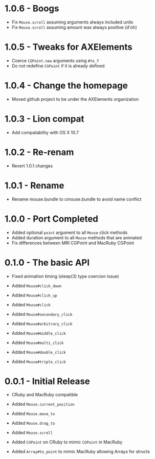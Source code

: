 # 1.0.6 - Boogs

  * Fix `Mouse.scroll` assuming arguments always included units
  * Fix `Mouse.scroll` assuming amount was always positive (d'oh)

# 1.0.5 - Tweaks for AXElements

  * Coerce `CGPoint.new` arguments using `#to_f`
  * Do not redefine `CGPoint` if it is already defined

# 1.0.4 - Change the homepage

  * Moved github project to be under the AXElements organization

# 1.0.3 - Lion compat

  * Add compatability with OS X 10.7

# 1.0.2 - Re-renam

  * Revert 1.0.1 changes

# 1.0.1 - Rename

  * Rename mouse.bundle to cmouse.bundle to avoid name conflict

# 1.0.0 - Port Completed

  * Added optional `point` argument to all `Mouse` click methods
  * Added duration argument to all `Mouse` methods that are animated
  * Fix differences between MRI CGPoint and MacRuby CGPoint

# 0.1.0 - The basic API

  * Fixed animation timing (sleep(3) type coercion issue)

  * Added `Mouse#click_down`
  * Added `Mouse#click_up`
  * Added `Mouse#click`
  * Added `Mouse#secondary_click`
  * Added `Mouse#arbitrary_click`
  * Added `Mouse#middle_click`
  * Added `Mouse#multi_click`
  * Added `Mouse#double_click`
  * Added `Mouse#triple_click`

# 0.0.1 - Initial Release

  * CRuby and MacRuby compatible

  * Added `Mouse.current_position`
  * Added `Mouse.move_to`
  * Added `Mouse.drag_to`
  * Added `Mouse.scroll`
  * Added `CGPoint` on CRuby to mimic `CGPoint` in MacRuby
  * Added `Array#to_point` to mimic MacRuby allowing Arrays for structs
